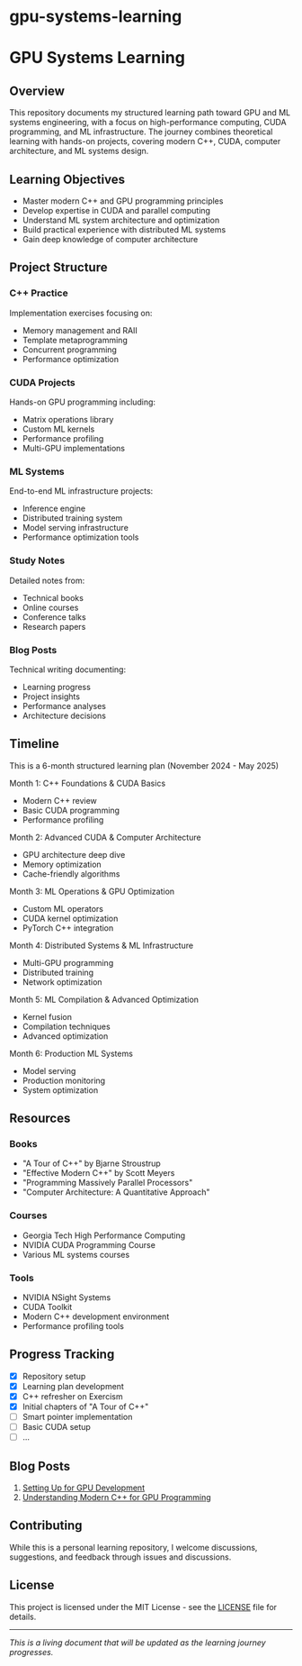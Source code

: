 # gpu-systems-learning

# GPU Systems Learning

## Overview
This repository documents my structured learning path toward GPU and ML systems engineering, with a focus on high-performance computing, CUDA programming, and ML infrastructure. The journey combines theoretical learning with hands-on projects, covering modern C++, CUDA, computer architecture, and ML systems design.

## Learning Objectives
- Master modern C++ and GPU programming principles
- Develop expertise in CUDA and parallel computing
- Understand ML system architecture and optimization
- Build practical experience with distributed ML systems
- Gain deep knowledge of computer architecture

## Project Structure
### C++ Practice
Implementation exercises focusing on:
- Memory management and RAII
- Template metaprogramming
- Concurrent programming
- Performance optimization

### CUDA Projects
Hands-on GPU programming including:
- Matrix operations library
- Custom ML kernels
- Performance profiling
- Multi-GPU implementations

### ML Systems
End-to-end ML infrastructure projects:
- Inference engine
- Distributed training system
- Model serving infrastructure
- Performance optimization tools

### Study Notes
Detailed notes from:
- Technical books
- Online courses
- Conference talks
- Research papers

### Blog Posts
Technical writing documenting:
- Learning progress
- Project insights
- Performance analyses
- Architecture decisions

## Timeline
This is a 6-month structured learning plan (November 2024 - May 2025)

Month 1: C++ Foundations & CUDA Basics
- Modern C++ review
- Basic CUDA programming
- Performance profiling

Month 2: Advanced CUDA & Computer Architecture
- GPU architecture deep dive
- Memory optimization
- Cache-friendly algorithms

Month 3: ML Operations & GPU Optimization
- Custom ML operators
- CUDA kernel optimization
- PyTorch C++ integration

Month 4: Distributed Systems & ML Infrastructure
- Multi-GPU programming
- Distributed training
- Network optimization

Month 5: ML Compilation & Advanced Optimization
- Kernel fusion
- Compilation techniques
- Advanced optimization

Month 6: Production ML Systems
- Model serving
- Production monitoring
- System optimization

## Resources
### Books
- "A Tour of C++" by Bjarne Stroustrup
- "Effective Modern C++" by Scott Meyers
- "Programming Massively Parallel Processors"
- "Computer Architecture: A Quantitative Approach"

### Courses
- Georgia Tech High Performance Computing
- NVIDIA CUDA Programming Course
- Various ML systems courses

### Tools
- NVIDIA NSight Systems
- CUDA Toolkit
- Modern C++ development environment
- Performance profiling tools

## Progress Tracking
- [x] Repository setup
- [x] Learning plan development
- [x] C++ refresher on Exercism
- [x] Initial chapters of "A Tour of C++"
- [ ] Smart pointer implementation
- [ ] Basic CUDA setup
- [ ] ...

## Blog Posts
1. [Setting Up for GPU Development](./blog-posts/learning-journey/001-setup.md)
2. [Understanding Modern C++ for GPU Programming](./blog-posts/technical-deep-dives/001-cpp-for-gpu.md)
<!-- More posts will be added as the journey progresses -->

## Contributing
While this is a personal learning repository, I welcome discussions, suggestions, and feedback through issues and discussions.

## License
This project is licensed under the MIT License - see the [LICENSE](LICENSE) file for details.

---
*This is a living document that will be updated as the learning journey progresses.*
